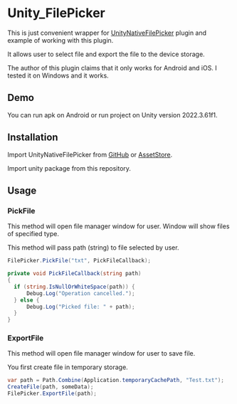 # Unity_FilePicker

This is just convenient wrapper for [UnityNativeFilePicker](https://github.com/yasirkula/UnityNativeFilePicker) plugin and example of working with this plugin.

It allows user to select file and export the file to the device storage.

The author of this plugin claims that it only works for Android and iOS. I tested it on Windows and it works.


## Demo
You can run apk on Android or run project on Unity version 2022.3.61f1.

## Installation
Import UnityNativeFilePicker from [GitHub](https://github.com/yasirkula/UnityNativeFilePicker) or [AssetStore](https://assetstore.unity.com/packages/tools/integration/native-file-picker-for-android-ios-173238).

Import unity package from this repository.


## Usage
### PickFile
This method will open file manager window for user. Window will show files of specified type.

This method will pass path (string) to file selected by user.

```csharp
FilePicker.PickFile("txt", PickFileCallback);

private void PickFileCallback(string path)
{
  if (string.IsNullOrWhiteSpace(path)) {
      Debug.Log("Operation cancelled.");
  } else {
      Debug.Log("Picked file: " + path);
  }
}
```

### ExportFile
This method will open file manager window for user to save file.

You first create file in temporary storage.

```csharp
var path = Path.Combine(Application.temporaryCachePath, "Test.txt");
CreateFile(path, someData);
FilePicker.ExportFile(path);
```
